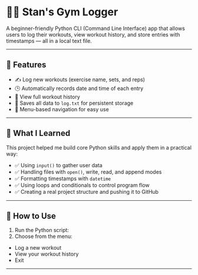 # 🏋️‍♂️ Stan's Gym Logger

A beginner-friendly Python CLI (Command Line Interface) app that allows users to log their workouts, view workout history, and store entries with timestamps — all in a local text file.

---

## 📌 Features

- ✍️ Log new workouts (exercise name, sets, and reps)
- 🕒 Automatically records date and time of each entry
- 📖 View full workout history
- 💾 Saves all data to `log.txt` for persistent storage
- 🔁 Menu-based navigation for easy use

---

## 🧠 What I Learned

This project helped me build core Python skills and apply them in a practical way:

- ✅ Using `input()` to gather user data
- ✅ Handling files with `open()`, write, read, and append modes
- ✅ Formatting timestamps with `datetime`
- ✅ Using loops and conditionals to control program flow
- ✅ Creating a real project structure and pushing it to GitHub

---

## 🚀 How to Use

1. Run the Python script:
2. Choose from the menu:
- Log a new workout
- View your workout history
- Exit

---
